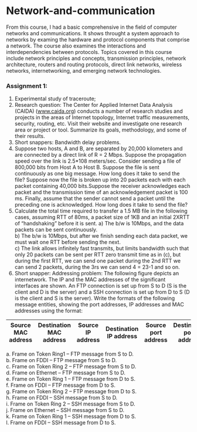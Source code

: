# Network-and-communication
From this course, I had a basic comprehensive in the field of computer networks and communications. 
It shows throught a system approach to networks by examing the hardware and protocol components that comprise a network.
The course also examines the interactions and interdependencies between protocols. 
Topics covered in this course include network principles and concepts, transmission principles, network architecture, 
routers and routing protocols, direct link networks, wireless networks, internetworking, and emerging network technologies.

### Assignment 1: 
1. Experimental study of traceroute;
2. Research question: The Center for Applied Internet Data Analysis (CAIDA) (www.caida.org) conducts a number of research studies and projects in the areas of Internet topology, Internet traffic measurements, security, routing, etc. Visit their website and investigate one research area or project or tool. Summarize its goals, methodology, and some of their results.
3. Short snappers: Bandwidth delay problems.
4. Suppose two hosts, A and B, are separated by 20,000 kilometers and are connected by a direct link of R = 2 Mbps. Suppose the propagation speed over the link is 2.5*108 meters/sec. Consider sending a file of 800,000 bits from Host A to Host B. Suppose the file is sent continuously as one big message. How long does it take to send the file? Suppose now the file is broken up into 20 packets each with each packet containing 40,000 bits.Suppose the receiver acknowledges each packet and the transmission time of an acknowledgement packet is 100 ms. Finally, assume that the sender cannot send a packet until the preceding one is acknowledged. How long does it take to send the file?
5. Calculate the total time required to transfer a 1.5 MB file in the following cases, assuming RTT of 80ms, a packet size of 1KB and an initial 2XRTT of “handshaking” before it is sent.
a) The b/w is 10Mbps, and the data packets can be sent continuously.<br>
b) The b/w is 10Mbps, but after we finish sending each data packet, we must wait one RTT before sending the next. <br>
c) The link allows infinitely fast transmits, but limits bandwidth such that only 20 packets can be sent per RTT zero transmit time as in (c), but during the first RTT, we can send one packet during the 2nd RTT we can send 2 packets, during the 3rs we can send 4 = 23-1 and so on.<br>
6. Short snapper: Addressing problem: The following figure depicts an internetwork. The IP and the MAC addresses of the significant interfaces are shown. An FTP connection is set up from S to D (S is the client and D is the server) and a SSH connection is set up from D to S (D is the client and S is the server). Write the formats of the following message entities, showing the port addresses, IP addresses and MAC addresses using the format:

|Source MAC address|Destination MAC address|Source IP address|Destination IP address|Source port address|Destination port address|
| ------------- | ------------- | ------------- | ------------- | ------------- | ------------- |

   a. Frame on Token Ring1 – FTP message from S to D. <br>
   b. Frame on FDDI – FTP message from S to D. <br>
   c. Frame on Token Ring 2 – FTP message from S to D. <br>
   d. Frame on Ethernet – FTP message from S to D. <br>
   e. Frame on Token Ring 1 – FTP message from D to S. <br>
   f. Frame on FDDI – FTP message from D to S. <br>
   g. Frame on Token Ring 2 – FTP message from D to S. <br>
   h. Frame on FDDI – SSH message from S to D. <br>
   i. Frame on Token Ring 2 – SSH message from S to D. <br>
   j. Frame on Ethernet – SSH message from S to D. <br>
   k. Frame on Token Ring 1 – SSH message from D to S. <br>
   l. Frame on FDDI – SSH message from D to S. <br>


